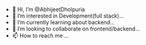 - 👋 Hi, I’m @AbhijeetDholpuria
- 👀 I’m interested in Development(full stack)...
- 🌱 I’m currently learning about backend...
- 💞️ I’m looking to collaborate on frontend/backend...
- 📫 How to reach me ...

<!---
AbhijeetDholpuria/AbhijeetDholpuria is a ✨ special ✨ repository because its `README.md` (this file) appears on your GitHub profile.
You can click the Preview link to take a look at your changes.
--->

